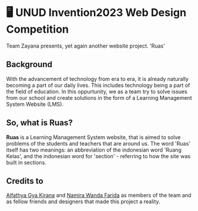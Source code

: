 # 🖥️ UNUD Invention2023 Web Design Competition
Team Zayana presents, yet again another website project. 'Ruas'

## Background
With the advancement of technology from era to era, it is already naturally becoming a part of our daily lives. This includes technology being a part of the field of education. In this oppurtunity, we as a team try to solve issues from our school and create solutions in the form of a Learning Management System Website (LMS).

## So, what is Ruas?
<strong>Ruas</strong> is a Learning Management System website, that is aimed to solve problems of the students and teachers that are around us. The word 'Ruas' itself has two meanings: an abbreviation of the indonesian word 'Ruang Kelas', and the indonesian word for 'section' - referring to how the site was built in sections.

## Credits to
[Alfathya Gya Kirana](https://id.linkedin.com/in/alfathya-gya-35b9b4246) and [Namira Wanda Farida](https://id.linkedin.com/in/namira-wanda-a60384262) as members of the team and as fellow friends and designers that made this project a reality.
